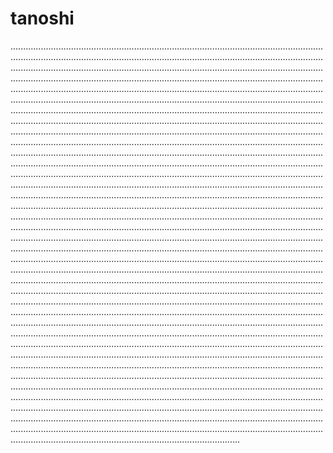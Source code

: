 # tanoshi
.......................................................................................................................................................................................................................................................................................................................................................................................................................................................................................................................................................................................................................................................................................................................................................................................................................................................................................................................................................................................................................................................................................................................................................................................................................................................................................................................................................................................................................................................................................................................................................................................................................................................................................................................................................................................................................................................................................................................................................................................................................................................................................................................................................................................................................................................................................................................................................................................................................................................................................................................................................................................................................................................................................................................................................................................................................................................................................................................................................................................................................................................................................................................................................................................................................................................................................................................................................................................................................................................................................................................................................................................................................................................................................................................................................................................................................................................................................................................................................................................................................................................................................................................................................................................................................................................................................................................................................................................................................................................................................................................................................................................................................................................................................................................................................................................................................................................................